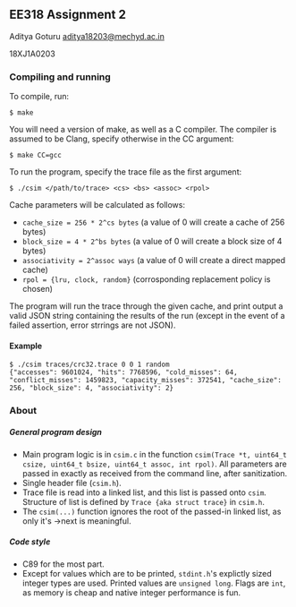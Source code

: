 ## EE318 Assignment 2

Aditya Goturu <aditya18203@mechyd.ac.in>

18XJ1A0203

### Compiling and running

To compile, run:

```
$ make
```

You will need a version of make, as well as a C compiler. The compiler is assumed to be Clang, specify otherwise in the CC argument:

```
$ make CC=gcc
```

To run the program, specify the trace file as the first argument:

```
$ ./csim </path/to/trace> <cs> <bs> <assoc> <rpol>
```

Cache parameters will be calculated as follows:

* `cache_size = 256 * 2^cs bytes` (a value of 0 will create a cache of 256 bytes) 
* `block_size = 4 * 2^bs bytes` (a value of 0 will create a block size of 4 bytes)
* `associativity = 2^assoc ways` (a value of 0 will create a direct mapped cache) 
* `rpol = {lru, clock, random}` (corrosponding replacement policy is chosen)

The program will run the trace through the given cache, and print output a valid JSON string containing the results of the run (except in the event of a failed assertion, error strrings are not JSON).

#### Example

```
$ ./csim traces/crc32.trace 0 0 1 random                 
{"accesses": 9601024, "hits": 7768596, "cold_misses": 64, "conflict_misses": 1459823, "capacity_misses": 372541, "cache_size": 256, "block_size": 4, "associativity": 2}
```

### About

##### General program design
* Main program logic is in `csim.c` in the function `csim(Trace *t, uint64_t csize, uint64_t bsize, uint64_t assoc, int rpol)`. All parameters are passed in exactly as received from the command line, after sanitization.
* Single header file (`csim.h`).
* Trace file is read into a linked list, and this list is passed onto `csim`. Structure of list is defined by `Trace {aka struct trace}` in `csim.h`.
* The `csim(...)` function ignores the root of the passed-in linked list, as only it's ->next is meaningful.

##### Code style
* C89 for the most part.
* Except for values which are to be printed, `stdint.h`'s explictly sized integer types are used. Printed values are `unsigned long`. Flags are `int`, as memory is cheap and native integer performance is fun. 
